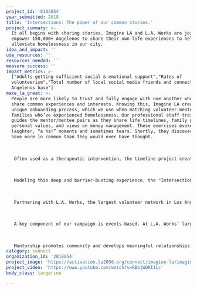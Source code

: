 ```yaml
---
project_id: '8102054'
year_submitted: 2018
title: 'Intersections: The power of our common stories.'
project_summary: >-
  It all begins with sharing stories. Imagine LA and L.A. Works are joining to
  empower 150,000+ Angelenos to share their own life experiences to help
  alleviate homelessness in our city.
idea_and_impact: ''
use_resources: ''
resources_needed: ''
measure_success: ''
impact_metrics: >-
  ["Adults getting sufficient social & emotional support","Rates of
  volunteerism","Total number of local social media friends and connections
  Angelenos have"]
make_la_great: >-
  People are more likely to trust and fully engage with one another when they
  share common experiences and interests. Knowing this, Imagine LA created a
  unique onboarding process, which we use when matching volunteer mentors with
  families who’ve experienced homelessness. Our professional staff trains and
  guides the mentor/mentee pairs as they share life timelines, family genograms,
  personal values, and views on money management. These exercises evoke
  laughter, “a ha!” moments and sometimes tears. Shortly, they discover they
  have more in common than they would ever have thought. 
   
   
   
   Often used as a therapeutic intervention, the timeline project creates an intimate connection between participants as they explore their history, attitudes, circumstances, and decision-making. “It’s been said that a picture is worth a thousand words. If so, then capturing your life on paper with a timeline exercise may be worth millions.“ (Staik, 2013)
   
   
   
   Modeling this deep and barrier-busting experience, the "Intersections" campaign will significantly increase the number of mentors in the Imagine LA program. Potential volunteers need to see the foundation we create for success and be empowered with the realization that they too have what it takes to be a life-changing mentor for families emerging from homelessness — simply the ability to share. What begins with a connection ends with breaking the cycle of homelessness.
   
    
   
   Partnering with L.A. Works, the largest volunteer network in Los Angeles, Imagine LA will create a public awareness and outreach campaign, pairing social media marketing, community outreach, and events to educate and empower 150,000+ Angelenos. Ultimately, this will influence individual behavior, CONNECT 1,000 new mentors with vulnerable families in the Imagine LA program, and increase rates of volunteerism — not only as mentors, but with shorter-term volunteer roles. 
   
   
   
   A key component of our campaign is events-based. At L.A. Works’ large-scale days of service, which draw volunteers from around the county who are primed to make a deeper connection in service, we’ll lead trust-building activities like those we use during our mentor/mentee on-boarding process, educate participants, post on socials and ultimately sign up new volunteers to become mentors. 
   
   
   
   Mentorship promotes community and develops meaningful relationships full of mutual respect, love, and laughter. Showcasing this, and CONNECTing Angelenos to each other through their stories, will bring this campaign to life. Our shareable videos (live and animated), photos, and tactics like a mentor taking over our Instagram feed for a day will help increase the total number of local social media friends and connections Angelenos have. We anticipate the campaign to CONNECT Angelenos way beyond our goal of signing up mentors. It will empower them to volunteer in other ways and LEARN about those with disparate backgrounds and circumstances. It will break the cycle of homelessness for hundreds of families.
category: connect
organization_id: '2018054'
project_image: 'https://activation.la2050.org/connect/imagine-la/imagine-la.jpg'
project_video: 'https://www.youtube.com/watch?v=RBbjWQRI1Lc'
body_class: tangerine

---
```

